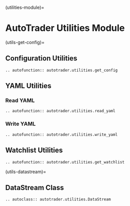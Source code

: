 (utilities-module)=
# AutoTrader Utilities Module


(utils-get-config)=
## Configuration Utilities
```{eval-rst}
.. autofunction:: autotrader.utilities.get_config
```




## YAML Utilities

### Read YAML
```{eval-rst}
.. autofunction:: autotrader.utilities.read_yaml
```


### Write YAML
```{eval-rst}
.. autofunction:: autotrader.utilities.write_yaml
```


## Watchlist Utilities
```{eval-rst}
.. autofunction:: autotrader.utilities.get_watchlist
```


(utils-datastream)=
## DataStream Class
```{eval-rst}
.. autoclass:: autotrader.utilities.DataStream
```
